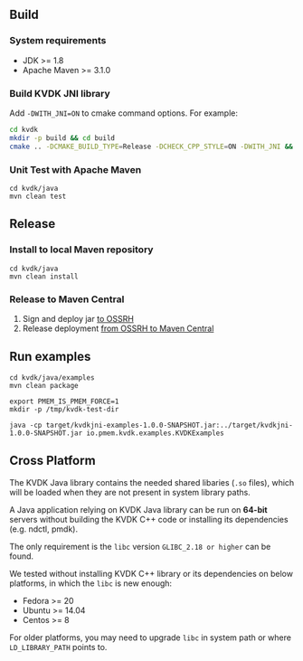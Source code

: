 ## Build

### System requirements
* JDK >= 1.8
* Apache Maven >= 3.1.0

### Build KVDK JNI library
Add `-DWITH_JNI=ON` to cmake command options. For example:

```bash
cd kvdk
mkdir -p build && cd build
cmake .. -DCMAKE_BUILD_TYPE=Release -DCHECK_CPP_STYLE=ON -DWITH_JNI && make -j
```

### Unit Test with Apache Maven
```
cd kvdk/java
mvn clean test
``` 

## Release
### Install to local Maven repository
```
cd kvdk/java
mvn clean install
```

### Release to Maven Central
1. Sign and deploy jar [to OSSRH](https://central.sonatype.org/publish/publish-manual/)
2. Release deployment [from OSSRH to Maven Central](https://central.sonatype.org/publish/release/)

## Run examples
```
cd kvdk/java/examples
mvn clean package

export PMEM_IS_PMEM_FORCE=1
mkdir -p /tmp/kvdk-test-dir

java -cp target/kvdkjni-examples-1.0.0-SNAPSHOT.jar:../target/kvdkjni-1.0.0-SNAPSHOT.jar io.pmem.kvdk.examples.KVDKExamples
```

## Cross Platform

The KVDK Java library contains the needed shared libaries (`.so` files), which will be loaded when they are not present in system library paths.

A Java application relying on KVDK Java library can be run on **64-bit** servers without building the KVDK C++ code or installing its dependencies (e.g. ndctl, pmdk).

The only requirement is the `libc` version `GLIBC_2.18 or higher` can be found.

We tested without installing KVDK C++ library or its dependencies on below platforms, in which the `libc` is new enough:
* Fedora >= 20
* Ubuntu >= 14.04
* Centos >= 8

For older platforms, you may need to upgrade `libc` in system path or where `LD_LIBRARY_PATH` points to.

